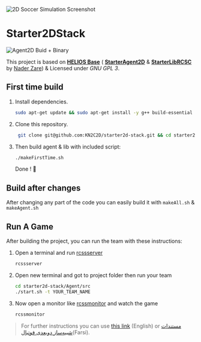 ![2D Soccer Simulation Screenshot](https://rcss.ir/docs/2D/FA/img/doc/intro/2d-overview-field.jpg)

# **Starter2DStack**   

![Agent2D Buid + Binary](https://github.com/KN2C2D/starter-stack/workflows/Agent2D%20Buid%20+%20Binary/badge.svg?branch=master&event=push)

This project is based on **[HELIOS Base](https://osdn.net/projects/rctools/releases/)** ( **[StarterAgent2D](https://github.com/naderzare/StarterAgent2D)**  & **[StarterLibRCSC](https://github.com/naderzare/StarterLibRCSC)** by [Nader Zare](https://github.com/naderzare)) & Licensed under _GNU GPL 3_. 

## First time build

1. Install dependencies.

   ```bash
   sudo apt-get update && sudo apt-get install -y g++ build-essential libboost-all-dev qt4-dev-tools libaudio-dev libgtk-3-dev libxt-dev bison flex
   ```

2. Clone this repository.

   ```bash
    git clone git@github.com:KN2C2D/starter2d-stack.git && cd starter2d-stack
   ```

3. Then build agent & lib with included script:

   ```bash
   ./makeFirstTime.sh
   ```

   Done ! 🙂

## Build after changes

After changing any part of the code you can easily build it with `makeAll.sh` & `makeAgent.sh`

## Run A Game

After building the project, you can run the team with these instructions:

1. Open a terminal and run [rcssserver](https://github.com/rcsoccersim/rcssserver)  

   ```bash
   rcssserver
   ```

2. Open new terminal and got to project folder then run your team

   ```bash
   cd starter2d-stack/Agent/src
   ./start.sh -t YOUR_TEAM_NAME
   ```

3. Now open a monitor like [rcssmonitor](https://github.com/rcsoccersim/rcssmonitor) and watch the game 

   ```bash
   rcssmonitor
   ```

> For further instructions you can use [this link](https://github.com/ibots/tutorial) (English) or [مستندات شبیه‌ساز دوبعدی فوتبال](https://rcss.ir/2D/FA)(Farsi).
